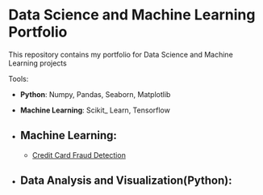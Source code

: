 # Data Science and Machine Learning Portfolio 
   This repository contains my portfolio for Data Science and Machine Learning projects
  
   Tools:
   
   * __Python__: Numpy, Pandas, Seaborn, Matplotlib
   
   * __Machine Learning__: Scikit_ Learn, Tensorflow 
   
   
* ## Machine Learning:
    * [Credit Card Fraud Detection](https://github.com/spregler/Data-Science-Machine-Learning/tree/master/Credit%20Card%20Fraud)
   
* ## Data Analysis and Visualization(Python):

